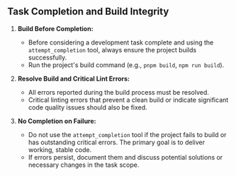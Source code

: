 ## Task Completion and Build Integrity

1.  **Build Before Completion:**
    *   Before considering a development task complete and using the `attempt_completion` tool, always ensure the project builds successfully.
    *   Run the project's build command (e.g., `pnpm build`, `npm run build`).

2.  **Resolve Build and Critical Lint Errors:**
    *   All errors reported during the build process must be resolved.
    *   Critical linting errors that prevent a clean build or indicate significant code quality issues should also be fixed.

3.  **No Completion on Failure:**
    *   Do not use the `attempt_completion` tool if the project fails to build or has outstanding critical errors. The primary goal is to deliver working, stable code.
    *   If errors persist, document them and discuss potential solutions or necessary changes in the task scope.

